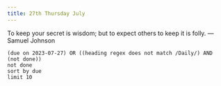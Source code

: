 ```yaml
---
title: 27th Thursday July
---
```

To keep your secret is wisdom; but to expect others to keep it is folly.
— Samuel Johnson
```tasks
(due on 2023-07-27) OR ((heading regex does not match /Daily/) AND (not done))
not done
sort by due
limit 10
```